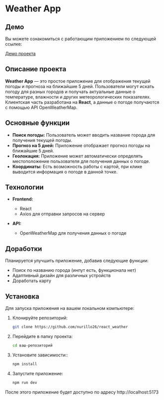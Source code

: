 # Weather App

## Демо

Вы можете ознакомиться с работающим приложением по следующей ссылке:

[Демо проекта](https://weatherkrg.netlify.app/)

## Описание проекта

**Weather App** — это простое приложение для отображения текущей погоды и прогноза на ближайшие 5 дней. Пользователи могут искать погоду для разных городов и получать актуальные данные о температуре, влажности и других метеорологических показателях. Клиентская часть разработана на **React**, а данные о погоде получаются с помощью API OpenWeatherMap.

## Основные функции

- **Поиск погоды:** Пользователь может вводить название города для получения текущей погоды.
- **Прогноз на 5 дней:** Приложение отображает прогноз погоды на ближайшие 5 дней.
- **Геолокация:** Приложение может автоматически определять местоположение пользователя для получения данных о погоде.
- **Координаты:** Есть возможность работы с картой, при клике выводится информация о погоде в данной точке.

## Технологии

- **Frontend:**

  - React
  - Axios для отправки запросов на сервер

- **API:**
  - OpenWeatherMap для получения данных о погоде

## Доработки

Планируется улучшить приложение, добавив следующие функции:

- Поиск по названию города (инпут есть, функционала нет)
- Адаптивный дизайн для различных устройств
- Доработать карту

## Установка

Для запуска приложения на вашем локальном компьютере:

1. Клонируйте репозиторий:

   ```bash
   git clone https://github.com/nurillo26/react_weather

   ```

2. Перейдите в папку проекта:

   ```bash
   cd ваш-репозиторий
   ```

3. Установите зависимости::

   ```bash
   npm install
   ```

4. Запустите приложение:

   ```bash
   npm run dev
   ```

После этого приложение будет доступно по адресу http://localhost:5173
